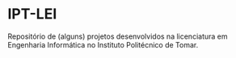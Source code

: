 # IPT-LEI
Repositório de (alguns) projetos desenvolvidos na licenciatura em Engenharia Informática no Instituto Politécnico de Tomar.
